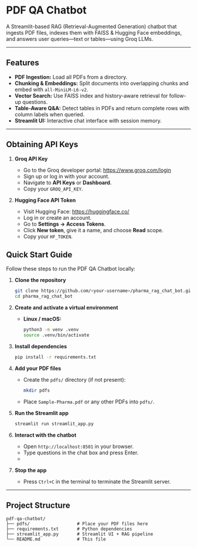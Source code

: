 # PDF QA Chatbot

A Streamlit-based RAG (Retrieval-Augmented Generation) chatbot that ingests PDF files, indexes them with FAISS & Hugging Face embeddings, and answers user queries—text or tables—using Groq LLMs.

---

## Features

- **PDF Ingestion:** Load all PDFs from a directory.
- **Chunking & Embeddings:** Split documents into overlapping chunks and embed with `all-MiniLM-L6-v2`.
- **Vector Search:** Use FAISS index and history-aware retrieval for follow-up questions.
- **Table-Aware Q&A:** Detect tables in PDFs and return complete rows with column labels when queried.
- **Streamlit UI:** Interactive chat interface with session memory.

---

## Obtaining API Keys

1. **Groq API Key**
   - Go to the Groq developer portal: https://www.groq.com/login
   - Sign up or log in with your account.
   - Navigate to **API Keys** or **Dashboard**.
   - Copy your `GROQ_API_KEY`.

2. **Hugging Face API Token**
   - Visit Hugging Face: https://huggingface.co/
   - Log in or create an account.
   - Go to **Settings → Access Tokens**.
   - Click **New token**, give it a name, and choose **Read** scope.
   - Copy your `HF_TOKEN`.

## Quick Start Guide

Follow these steps to run the PDF QA Chatbot locally:

1. **Clone the repository**
   ```bash
   git clone https://github.com/<your-username>/pharma_rag_chat_bot.git
   cd pharma_rag_chat_bot
   ```

2. **Create and activate a virtual environment**
   - **Linux / macOS:**
     ```bash
     python3 -m venv .venv
     source .venv/bin/activate
     ```

3. **Install dependencies**
   ```bash
   pip install -r requirements.txt
   ```

4. **Add your PDF files**
   - Create the `pdfs/` directory (if not present):
     ```bash
     mkdir pdfs
     ```
   - Place `Sample-Pharma.pdf` or any other PDFs into `pdfs/`.

5. **Run the Streamlit app**
   ```bash
   streamlit run streamlit_app.py
   ```

6. **Interact with the chatbot**
   - Open `http://localhost:8501` in your browser.
   - Type questions in the chat box and press Enter.
   - 
7. **Stop the app**
   - Press `Ctrl+C` in the terminal to terminate the Streamlit server.

---

## Project Structure

```
pdf-qa-chatbot/
├── pdfs/                  # Place your PDF files here
├── requirements.txt       # Python dependencies
├── streamlit_app.py       # Streamlit UI + RAG pipeline
└── README.md              # This file
```
